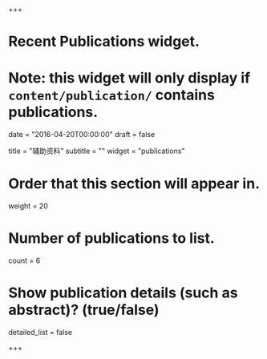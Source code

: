 +++
# Recent Publications widget.
# Note: this widget will only display if `content/publication/` contains publications.

date = "2016-04-20T00:00:00"
draft = false

title = "辅助资料"
subtitle = ""
widget = "publications"

# Order that this section will appear in.
weight = 20

# Number of publications to list.
count = 6

# Show publication details (such as abstract)? (true/false)
detailed_list = false

+++
